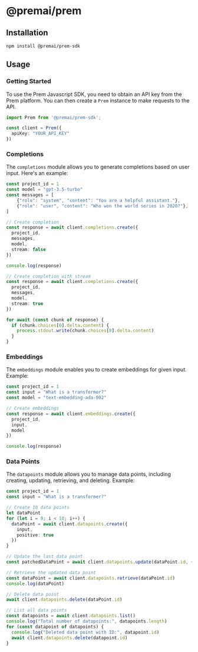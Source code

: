 # @premai/prem

## Installation

```bash
npm install @premai/prem-sdk
```

## Usage
### Getting Started
To use the Prem Javascript SDK, you need to obtain an API key from the Prem platform. You can then create a `Prem` instance to make requests to the API.

```typescript
import Prem from '@premai/prem-sdk';

const client = Prem({
  apiKey: "YOUR_API_KEY"
})
```

### Completions

The `completions` module allows you to generate completions based on user input. Here's an example:

```typescript
const project_id = 1
const model = "gpt-3.5-turbo"
const messages = [
    {"role": "system", "content": "You are a helpful assistant."},
    {"role": "user", "content": "Who won the world series in 2020?"},
]

// Create completion
const response = await client.completions.create({
  project_id,
  messages,
  model,
  stream: false
})

console.log(response)

// Create completion with stream
const response = await client.completions.create({
  project_id,
  messages,
  model,
  stream: true
})

for await (const chunk of response) {
  if (chunk.choices[0].delta.content) {
    process.stdout.write(chunk.choices[0].delta.content)
  }
}
```

### Embeddings

The `embeddings` module enables you to create embeddings for given input. Example:

```typescript
const project_id = 1
const input = "What is a transformer?"
const model = "text-embedding-ada-002"

// Create embeddings
const response = await client.embeddings.create({
  project_id,
  input,
  model
})

console.log(response)
```

### Data Points

The `datapoints` module allows you to manage data points, including creating, updating, retrieving, and deleting. Example:

```typescript
const project_id = 1
const input = "What is a transformer?"

// Create 10 data points
let dataPoint
for (let i = 0; i < 10; i++) {
  dataPoint = await client.datapoints.create({
    input,
    positive: true
  })
}

// Update the last data point
const patchedDataPoint = await client.datapoints.update(dataPoint.id, { positive: false })

// Retrieve the updated data point
const dataPoint = await client.datapoints.retrieve(dataPoint.id)
console.log(dataPoint)

// Delete data point
await client.datapoints.delete(dataPoint.id)

// List all data points
const datapoints = await client.datapoints.list()
console.log("Total number of datapoints:", datapoints.length)
for (const datapoint of datapoints) {
  console.log("Deleted data point with ID:", datapoint.id)
  await client.datapoints.delete(datapoint.id)
}
```
